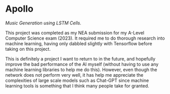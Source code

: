 # Apollo
*Music Generation using LSTM Cells.*

This project was completed as my NEA submission for my A-Level Computer Science exam (2023). It required me to do thorough research into machine learning, having only dabbled slightly with Tensorflow before taking on this project. 

This is definitely a project I want to return to in the future, and hopefully improve the bad performance of the AI myself (without having to use any machine learning libraries to help me do this). However, even though the network does not perform very well, it has help me appreciate the complexities of large scale models such as Chat-GPT since machine learning tools is something that I think many people take for granted.